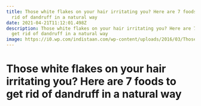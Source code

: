 ```yaml
---
title: Those white flakes on your hair irritating you? Here are 7 foods to get
  rid of dandruff in a natural way
date: 2021-04-21T11:12:01.498Z
description: Those white flakes on your hair irritating you? Here are 7 foods to
  get rid of dandruff in a natural way
image: https://i0.wp.com/indistaan.com/wp-content/uploads/2016/03/Those-white-flakes-on-your-hair-irritating-you-Here-are-7-foods-to-get-rid-of-dandruff-in-a-natural-way.jpg?fit=839%2C387&#038;ssl=1
---
```

<!--StartFragment-->

# Those white flakes on your hair irritating you? Here are 7 foods to get rid of dandruff in a natural way

<!--EndFragment-->